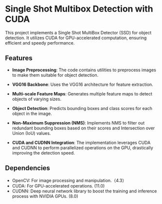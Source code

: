 # Single Shot Multibox Detection with CUDA

This project implements a Single Shot MultiBox Detector (SSD) for object detection. It utilizes CUDA for GPU-accelerated computation, ensuring efficient and speedy performance.

## Features

- **Image Preprocessing**: The code contains utilities to preprocess images to make them suitable for object detection.
  
- **VGG16 Backbone**: Uses the VGG16 architecture for feature extraction.
  
- **Multi-scale Feature Maps**: Generates multiple feature maps to detect objects of varying sizes.
  
- **Object Detection**: Predicts bounding boxes and class scores for each object in the image.
  
- **Non-Maximum Suppression (NMS)**: Implements NMS to filter out redundant bounding boxes based on their scores and Intersection over Union (IoU) values.
  
- **CUDA and CUDNN Integration**: The implementation leverages CUDA and CUDNN to perform parallelized operations on the GPU, drastically improving the detection speed.

## Dependencies

- OpenCV: For image processing and manipulation.（4.3）
- CUDA: For GPU-accelerated operations. (11.0)
- CUDNN: Deep neural network library to boost the training and inference process with NVIDIA GPUs. (8.0)




